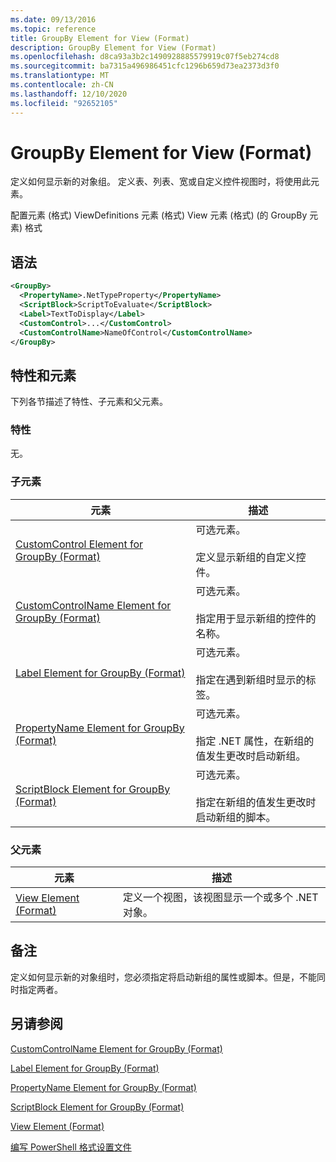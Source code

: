 ```yaml
---
ms.date: 09/13/2016
ms.topic: reference
title: GroupBy Element for View (Format)
description: GroupBy Element for View (Format)
ms.openlocfilehash: d8ca93a3b2c1490928885579919c07f5eb274cd8
ms.sourcegitcommit: ba7315a496986451cfc1296b659d73ea2373d3f0
ms.translationtype: MT
ms.contentlocale: zh-CN
ms.lasthandoff: 12/10/2020
ms.locfileid: "92652105"
---
```

# <a name="groupby-element-for-view-format"></a>GroupBy Element for View (Format)

定义如何显示新的对象组。 定义表、列表、宽或自定义控件视图时，将使用此元素。

配置元素 (格式) ViewDefinitions 元素 (格式) View 元素 (格式)  (的 GroupBy 元素) 格式

## <a name="syntax"></a>语法

```xml
<GroupBy>
  <PropertyName>.NetTypeProperty</PropertyName>
  <ScriptBlock>ScriptToEvaluate</ScriptBlock>
  <Label>TextToDisplay</Label>
  <CustomControl>...</CustomControl>
  <CustomControlName>NameOfControl</CustomControlName>
</GroupBy>
```

## <a name="attributes-and-elements"></a>特性和元素

下列各节描述了特性、子元素和父元素。

### <a name="attributes"></a>特性

无。

### <a name="child-elements"></a>子元素

|元素|描述|
|-------------|-----------------|
|[CustomControl Element for GroupBy (Format)](./customcontrol-element-for-groupby-format.md)|可选元素。<br /><br /> 定义显示新组的自定义控件。|
|[CustomControlName Element for GroupBy (Format)](./customcontrolname-element-for-groupby-format.md)|可选元素。<br /><br /> 指定用于显示新组的控件的名称。|
|[Label Element for GroupBy (Format)](./label-element-for-groupby-format.md)|可选元素。<br /><br /> 指定在遇到新组时显示的标签。|
|[PropertyName Element for GroupBy (Format)](./propertyname-element-for-groupby-format.md)|可选元素。<br /><br /> 指定 .NET 属性，在新组的值发生更改时启动新组。|
|[ScriptBlock Element for GroupBy (Format)](./scriptblock-element-for-groupby-format.md)|可选元素。<br /><br /> 指定在新组的值发生更改时启动新组的脚本。|

### <a name="parent-elements"></a>父元素

|元素|描述|
|-------------|-----------------|
|[View Element (Format)](./view-element-format.md)|定义一个视图，该视图显示一个或多个 .NET 对象。|

## <a name="remarks"></a>备注

定义如何显示新的对象组时，您必须指定将启动新组的属性或脚本。但是，不能同时指定两者。

## <a name="see-also"></a>另请参阅

[CustomControlName Element for GroupBy (Format)](./customcontrolname-element-for-groupby-format.md)

[Label Element for GroupBy (Format)](./label-element-for-groupby-format.md)

[PropertyName Element for GroupBy (Format)](./propertyname-element-for-groupby-format.md)

[ScriptBlock Element for GroupBy (Format)](./scriptblock-element-for-groupby-format.md)

[View Element (Format)](./view-element-format.md)

[编写 PowerShell 格式设置文件](./writing-a-powershell-formatting-file.md)
